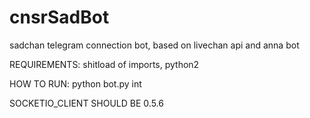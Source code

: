 # cnsrSadBot
sadchan telegram connection bot,
based on livechan api and anna bot


REQUIREMENTS:
shitload of imports,
python2

HOW TO RUN: 
python bot.py int

SOCKETIO_CLIENT SHOULD BE 0.5.6
